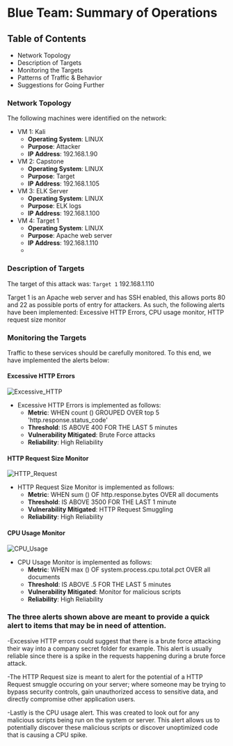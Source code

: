 # Blue Team: Summary of Operations

## Table of Contents
- Network Topology
- Description of Targets
- Monitoring the Targets
- Patterns of Traffic & Behavior
- Suggestions for Going Further

### Network Topology


The following machines were identified on the network:
- VM 1: Kali
  - **Operating System**: LINUX
  - **Purpose**: Attacker
  - **IP Address**: 192.168.1.90
- VM 2: Capstone  
  - **Operating System**: LINUX
  - **Purpose**: Target
  - **IP Address**: 192.168.1.105
- VM 3: ELK Server  
  - **Operating System**: LINUX
  - **Purpose**: ELK logs
  - **IP Address**: 192.168.1.100
- VM 4: Target 1
  - **Operating System**: LINUX
  - **Purpose**: Apache web server
  - **IP Address**: 192.168.1.110
  - 
### Description of Targets

The target of this attack was: `Target 1` 192.168.1.110

Target 1 is an Apache web server and has SSH enabled, this allows ports 80 and 22 as possible ports of entry for attackers. As such, the following alerts have been implemented: Excessive HTTP Errors, CPU usage monitor, HTTP request size monitor

### Monitoring the Targets

Traffic to these services should be carefully monitored. To this end, we have implemented the alerts below:

#### Excessive HTTP Errors

![Excessive_HTTP](https://user-images.githubusercontent.com/88590862/145345457-a4a38a2a-0901-4e27-a0ac-4ee324ccea4b.PNG)

- Excessive HTTP Errors is implemented as follows:
  - **Metric**: WHEN count () GROUPED OVER top 5 'http.response.status_code'
  - **Threshold**: IS ABOVE 400 FOR THE LAST 5 minutes
  - **Vulnerability Mitigated**: Brute Force attacks
  - **Reliability**: High Reliability

#### HTTP Request Size Monitor

![HTTP_Request](https://user-images.githubusercontent.com/88590862/145345486-85b990f0-9e8d-4a80-9a0f-f5886ef209ed.PNG)

- HTTP Request Size Monitor is implemented as follows:
  - **Metric**: WHEN sum () OF http.response.bytes OVER all documents
  - **Threshold**: IS ABOVE 3500 FOR THE LAST 1 minute 
  - **Vulnerability Mitigated**: HTTP Request Smuggling
  - **Reliability**: High Reliability

#### CPU Usage Monitor

![CPU_Usage](https://user-images.githubusercontent.com/88590862/145345501-985418c5-c55b-475d-97b9-a26a5b64146c.PNG)

- CPU Usage Monitor is implemented as follows:
  - **Metric**: WHEN max () OF system.process.cpu.total.pct OVER all documents
  - **Threshold**: IS ABOVE .5 FOR THE LAST 5 minutes
  - **Vulnerability Mitigated**: Monitor for malicious scripts 
  - **Reliability**: High Reliability

### The three alerts shown above are meant to provide a quick alert to items that may be in need of attention. 
-Excessive HTTP errors could suggest that there is a  brute force attacking their way into a company secret folder for example. This alert is usually reliable since there is a spike in the requests happening during a brute force attack. 

-The HTTP Request size is meant to alert for the potential of a HTTP Request smuggle occuring on your server; where someone may be trying to bypass security controls, gain unauthorized access to sensitive data, and directly compromise other application users. 

-Lastly is the CPU usage alert. This was created to look out for any malicious scripts being run on the system or server. This alert allows us to potentially discover these malicious scripts or discover unoptimized code that is causing a CPU spike. 

